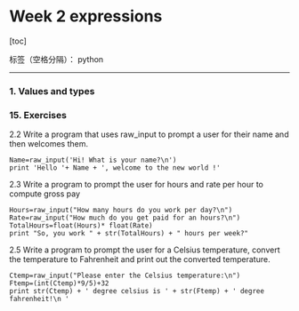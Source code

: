 ﻿# Week 2 expressions
[toc]

标签（空格分隔）： python

---
### 1. Values and types
### 15. Exercises
2.2 Write a program that uses raw_input to prompt a user for their name and then welcomes them.
```
Name=raw_input('Hi! What is your name?\n')
print 'Hello '+ Name + ', welcome to the new world !'
```
2.3 Write a program to prompt the user for hours and rate per hour to compute gross pay
```
Hours=raw_input("How many hours do you work per day?\n")
Rate=raw_input("How much do you get paid for an hours?\n")
TotalHours=float(Hours)* float(Rate)
print "So, you work " + str(TotalHours) + " hours per week?"
```
2.5 Write a program to prompt the user for a Celsius temperature, convert the temperature to Fahrenheit and print out the converted temperature.
```
Ctemp=raw_input("Please enter the Celsius temperature:\n")
Ftemp=(int(Ctemp)*9/5)+32
print str(Ctemp) + ' degree celsius is ' + str(Ftemp) + ' degree fahrenheit!\n '
```




